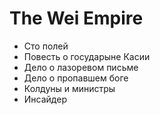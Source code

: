 # The Wei Empire

- Сто полей
- Повесть о государыне Касии
- Дело о лазоревом письме
- Дело о пропавшем боге
- Колдуны и министры
- Инсайдер
